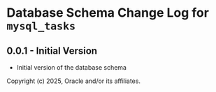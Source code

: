 # Database Schema Change Log for `mysql_tasks`

## 0.0.1 - Initial Version

- Initial version of the database schema

Copyright (c) 2025, Oracle and/or its affiliates.
